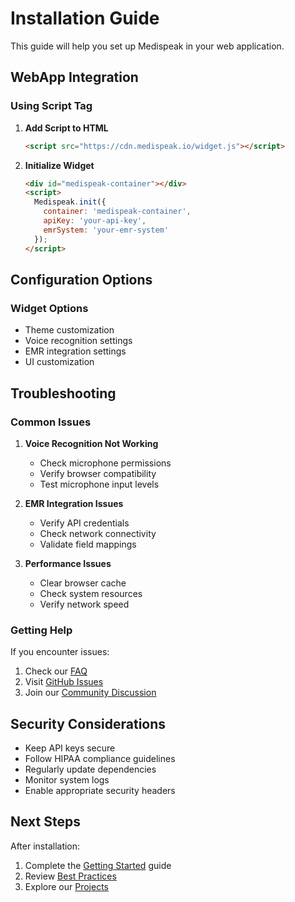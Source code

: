 # Installation Guide

This guide will help you set up Medispeak in your web application.

## WebApp Integration

### Using Script Tag

1. **Add Script to HTML**
   ```html
   <script src="https://cdn.medispeak.io/widget.js"></script>
   ```

2. **Initialize Widget**
   ```html
   <div id="medispeak-container"></div>
   <script>
     Medispeak.init({
       container: 'medispeak-container',
       apiKey: 'your-api-key',
       emrSystem: 'your-emr-system'
     });
   </script>
   ```

## Configuration Options

### Widget Options
- Theme customization
- Voice recognition settings
- EMR integration settings
- UI customization

## Troubleshooting

### Common Issues

1. **Voice Recognition Not Working**
   - Check microphone permissions
   - Verify browser compatibility
   - Test microphone input levels

2. **EMR Integration Issues**
   - Verify API credentials
   - Check network connectivity
   - Validate field mappings

3. **Performance Issues**
   - Clear browser cache
   - Check system resources
   - Verify network speed

### Getting Help

If you encounter issues:
1. Check our [FAQ](/docs/faq)
2. Visit [GitHub Issues](https://github.com/medispeak/issues)
3. Join our [Community Discussion](https://github.com/medispeak/discussions)

## Security Considerations

- Keep API keys secure
- Follow HIPAA compliance guidelines
- Regularly update dependencies
- Monitor system logs
- Enable appropriate security headers

## Next Steps

After installation:
1. Complete the [Getting Started](/docs/intro) guide
2. Review [Best Practices](/docs/best-practices)
3. Explore our [Projects](/docs/projects) 